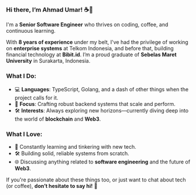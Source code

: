 ### Hi there, I’m Ahmad Umar! ☕🚀

I'm a **Senior Software Engineer** who thrives on coding, coffee, and continuous learning. 

With **8 years of experience** under my belt, I've had the privilege of working on **enterprise systems** at Telkom Indonesia, and before that, building financial technology at **Bibit.id**. I’m a proud graduate of **Sebelas Maret University** in Surakarta, Indonesia.

### What I Do:
- 💻 **Languages**: TypeScript, Golang, and a dash of other things when the project calls for it.
- 🔧 **Focus**: Crafting robust backend systems that scale and perform.
- 🛠 **Interests**: Always exploring new horizons—currently diving deep into the world of **blockchain** and **Web3**.

### What I Love:
- 🧠 Constantly learning and tinkering with new tech.
- 🛠 Building solid, reliable systems from scratch.
- 🌐 Discussing anything related to **software engineering** and the future of **Web3**.

If you're passionate about these things too, or just want to chat about tech (or coffee), **don’t hesitate to say hi!** 👋
